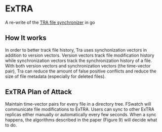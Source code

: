 # ExTRA
A re-write of the [TRA file synchronizer](http://publications.csail.mit.edu/lcs/pubs/pdf/MIT-LCS-TM-650.pdf) in go

## How It works
In order to better track file history, Tra uses synchonization vectors
in addition to version vectors. Version vectors track file modification
history while synchronization vectors track the synchronization history
of a file. With both version vectors and synchronization vectors
(the time-vector pair), Tra can reduce the amount of false positive
conflicts and reduce the size of file metadata (especially for deleted
files).

## ExTRA Plan of Attack
Maintain time-vector pairs for every file in a directory tree. FSwatch
will communicate file modifications to ExTRA. Users can sync to other
ExTRA replicas either manually or automatically every few seconds. When
a sync happens, the algorithms described in the paper (Figure 9) will
decide what to do.
